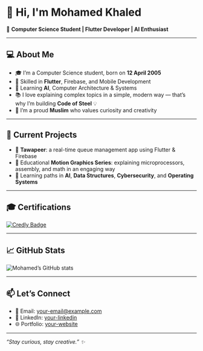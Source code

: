 # 👋 Hi, I'm Mohamed Khaled

🌟 **Computer Science Student | Flutter Developer | AI Enthusiast**

---

## 💻 About Me

- 🎓 I’m a Computer Science student, born on **12 April 2005**
- 📱 Skilled in **Flutter**, Firebase, and Mobile Development
- 🤖 Learning **AI**, Computer Architecture & Systems
- 📚 I love explaining complex topics in a simple, modern way — that’s why I’m building **Code of Steel** 💡
- 🌙 I’m a proud **Muslim** who values curiosity and creativity

---

## 🚀 Current Projects

- 🔨 **Tawapeer**: a real-time queue management app using Flutter & Firebase
- 🎥 Educational **Motion Graphics Series**: explaining microprocessors, assembly, and math in an engaging way
- 🧩 Learning paths in **AI**, **Data Structures**, **Cybersecurity**, and **Operating Systems**

---
## 🎓 Certifications

[![Credly Badge](https://images.credly.com/size/340x340/images/0ee01949-fc46-4d3a-a911-b346d9a12fb1/placeholder.png)](https://www.credly.com/badges/e0ee0194-9fcf-46d3-a911-b346d9a12fb1/public_url)

---
## 📈 GitHub Stats

![Mohamed’s GitHub stats](https://github-readme-stats.vercel.app/api?username=YOUR_USERNAME&show_icons=true&theme=tokyonight)

---

## 📫 Let’s Connect

- 📧 Email: [your-email@example.com](mailto:your-email@example.com)
- 💼 LinkedIn: [your-linkedin](#)
- 🌐 Portfolio: [your-website](#)

---

*“Stay curious, stay creative.” ✨*


